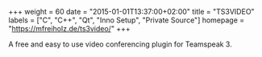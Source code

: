 +++
weight = 60
date = "2015-01-01T13:37:00+02:00"
title = "TS3VIDEO"
labels = ["C", "C++", "Qt", "Inno Setup", "Private Source"]
homepage = "https://mfreiholz.de/ts3video/"
+++

A free and easy to use video conferencing plugin for Teamspeak 3.
<!--more-->
